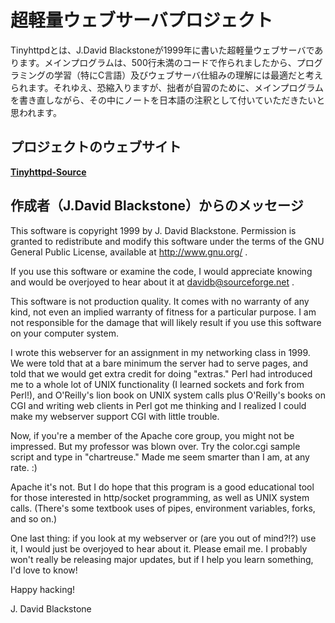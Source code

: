 # 超軽量ウェブサーバプロジェクト

Tinyhttpdとは、J.David Blackstoneが1999年に書いた超軽量ウェブサーバであります。メインプログラムは、500行未満のコードで作られましたから、プログラミングの学習（特にC言語）及びウェブサーバ仕組みの理解には最適だと考えられます。それゆえ、恐縮入りますが、拙者が自習のために、メインプログラムを書き直しながら、その中にノートを日本語の注釈として付いていただきたいと思われます。

## プロジェクトのウェブサイト

[**Tinyhttpd-Source**](http://tinyhttpd.sourceforge.net)

## 作成者（J.David Blackstone）からのメッセージ

This software is copyright 1999 by J. David Blackstone. Permission is granted to redistribute and modify this software under the terms of the GNU General Public License, available at http://www.gnu.org/ .

If you use this software or examine the code, I would appreciate knowing and would be overjoyed to hear about it at davidb@sourceforge.net .

This software is not production quality. It comes with no warranty of any kind, not even an implied warranty of fitness for a particular purpose. I am not responsible for the damage that will likely result if you use this software on your computer system.

I wrote this webserver for an assignment in my networking class in 1999. We were told that at a bare minimum the server had to serve
pages, and told that we would get extra credit for doing "extras." Perl had introduced me to a whole lot of UNIX functionality (I learned
sockets and fork from Perl!), and O'Reilly's lion book on UNIX system
calls plus O'Reilly's books on CGI and writing web clients in Perl got
me thinking and I realized I could make my webserver support CGI with
little trouble.

Now, if you're a member of the Apache core group, you might not be impressed. But my professor was blown over.  Try the color.cgi sample script and type in "chartreuse." Made me seem smarter than I am, at
any rate. :)

Apache it's not.  But I do hope that this program is a good educational tool for those interested in http/socket programming, as well as UNIX system calls. (There's some textbook uses of pipes, environment variables, forks, and so on.)

One last thing: if you look at my webserver or (are you out of mind?!?)  use it, I would just be overjoyed to hear about it.  Please email me.  I probably won't really be releasing major updates, but if I help you learn something, I'd love to know!

Happy hacking!


J. David Blackstone

